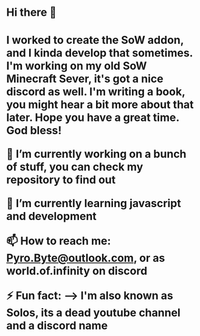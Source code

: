 <h1> Hi there 👋 <h1/>

<body >I worked to create the SoW addon, and I kinda develop that sometimes. I'm working on my old SoW Minecraft Sever, it's got a nice discord as well. I'm writing a book, you might hear a bit more about that later. Hope you have a great time. God bless!

🔭 I’m currently working on a bunch of stuff, you can check my repository to find out

🌱 I’m currently learning javascript and development

📫 How to reach me: Pyro.Byte@outlook.com, or as world.of.infinity on discord

⚡ Fun fact: --> I'm also known as Solos, its a dead youtube channel and a discord name
<body/>
